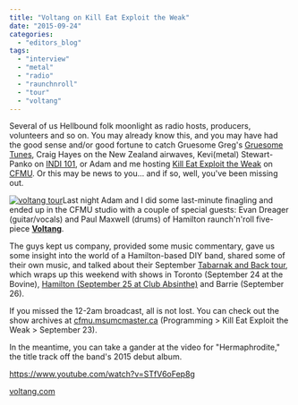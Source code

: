 ```yaml
---
title: "Voltang on Kill Eat Exploit the Weak"
date: "2015-09-24"
categories: 
  - "editors_blog"
tags: 
  - "interview"
  - "metal"
  - "radio"
  - "raunchnroll"
  - "tour"
  - "voltang"
---
```


Several of us Hellbound folk moonlight as radio hosts, producers, volunteers and so on. You may already know this, and you may have had the good sense and/or good fortune to catch Gruesome Greg's [Gruesome Tunes](http://www.gripofdelusion.com/), Craig Hayes on the New Zealand airwaves, Kevi(metal) Stewart-Panko on [INDI 101](http://www.1015thehawk.ca/), or Adam and me hosting [Kill Eat Exploit the Weak](http://killeatexploittheweak.blogspot.ca/) on [CFMU](http://cfmu.msumcmaster.ca/). Or this may be news to you... and if so, well, you've been missing out.

[![voltang tour](https://hellbound.ca/wp-content/uploads/2015/09/voltang-tour-232x300.jpg)](https://hellbound.ca/wp-content/uploads/2015/09/voltang-tour.jpg)Last night Adam and I did some last-minute finagling and ended up in the CFMU studio with a couple of special guests: Evan Dreager (guitar/vocals) and Paul Maxwell (drums) of Hamilton raunch'n'roll five-piece **[Voltang](http://voltang.com/)**.

The guys kept us company, provided some music commentary, gave us some insight into the world of a Hamilton-based DIY band, shared some of their own music, and talked about their September [Tabarnak and Back tour](https://www.facebook.com/raunchandroll/app_123966167614127), which wraps up this weekend with shows in Toronto (September 24 at the Bovine), [Hamilton (September 25 at Club Absinthe)](https://www.facebook.com/events/528039670683796/) and Barrie (September 26).

If you missed the 12-2am broadcast, all is not lost. You can check out the show archives at [cfmu.msumcmaster.ca](http://cfmu.msumcmaster.ca/) (Programming > Kill Eat Exploit the Weak > September 23).

In the meantime, you can take a gander at the video for "Hermaphrodite," the title track off the band's 2015 debut album.

https://www.youtube.com/watch?v=STfV6oFep8g

[voltang.com](http://voltang.com/)
